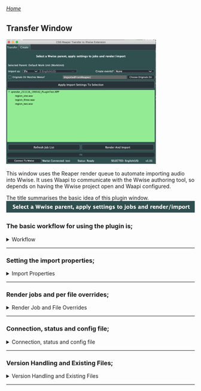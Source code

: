 ###### [Home](../../index.md)
## Transfer Window

<img src="../../docs/images/PluginWindowMain.png" width="400">

This window uses the Reaper render queue to automate importing audio into Wwise.
It uses Waapi to communicate with the Wwise authoring tool, so depends on having the Wwise project open and Waapi configured.  

The title summarises the basic idea of this plugin window.  
<img src="../../docs/images/transfertitle.png" width="800"> <br />

### The basic workflow for using the plugin is;
<details>
  <summary> Workflow </summary>
<br />
  1. In Reaper, instead of directly rendering your audio files, add them to the render queue <br />
  <img src="../../docs/images/renderqueue.png" width="400"> <br />
  <br />
  2. The plugin will show the render job and the resulting files in the main window <br />
  <img src="../../docs/images/transferjobs.png" width="400"> <br />
  <br />
  3. The top section of the plugin is where you set and apply the import properties for the render queue jobs <br />
  <img src="../../docs/images/transferproperties.png" width="400"> <br />
  <br />
  4. Once you have set the properties, ensure you have the desired parent selected in Wwise, then select the desired job and hit Apply <br />
  <img src="../../docs/images/transferapplied.png" width="400"> <br />
  <br />
  5. Once all jobs have their import properties set, you are ready to Render and Import <br />
  <img src="../../docs/images/transferbuttons.png" width="400"> <br />
  This will start Reaper rendering, and when the render is finished the plugin will import the resulting files into Wwise using the import settings <br />

</details>

****

### Setting the import properties;
<details>
  <summary> Import Properties </summary>
  <br />
  - <b>At the top of the window, the plugin will show the currently selected Wwise object. </b> <br />
  This will update when the selection changes in Wwise. <br />
  <img src="../../docs/images/transferselectedparent.png" width="400"> <br />
  <br />
 - <b>Choose to import the audio files as sound fx, voice or music tracks. When voice is selected a project language drop-down is enabled </b> <br />
  <img src="../../docs/images/transferimportas.png" width="400"> <br />
  <br />
 - <b>Choose to create events for the imported items </b> <br />
    Play@Children will create a Play event for each audio file in the list when it is imported <br />
    Play@Parent will create a Play event for the parent object of the imported files. For example, if you are importing variations into a random container <br />
  <img src="../../docs/images/transferevents.png" width="400"> <br />
  <br />  
 - <b>Choose the location in Originals to copy the audio files into </b> <br />
  Originals dir matches Wwise - This will create a folder structure matching the Actor-Mixer structure where the audio is imported (can result is fairly deep nesting as it mirrors the AM structure fully) <br />
  Otherwise the user can either enter the text path, relative to the SFX/Voices root, or use the system directory selector <br />
  <img src="../../docs/images/transferoriginals.png" width="800"> <br />
  <br /> 
 - <b>Refresh the list of render jobs and files in the plugin window </b> <br />
  <img src="../../docs/images/transferrefreshjob.png" width="400"> <br />
  <br />
 - <b>The status bar shows and errors, as well as the current Wwise connection. </b> <br />
  There is also a button to refresh the connection to Wwise in cases where the plugin was open without Wwise open, or the Wwise tool was closed while the plugin was in use. <br />
  <img src="../../docs/images/transferconnectionstatus.png" width="400"> <br />
  <br />
  
</details>

****

### Render jobs and per file overrides;
<details>
  <summary> Render Job and File Overrides </summary>
  
</details>

****

### Connection, status and config file;
<details>
  <summary> Connection, status and config file </summary>
  
</details>

****

### Version Handling and Existing Files;
<details>
  <summary> Version Handling and Existing Files </summary>
  
</details>

****
